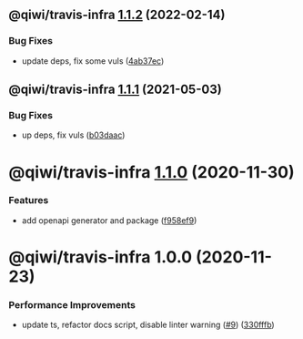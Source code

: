 ## @qiwi/travis-infra [1.1.2](https://github.com/qiwi/travis-toolkit/compare/@qiwi/travis-infra@1.1.1...@qiwi/travis-infra@1.1.2) (2022-02-14)


### Bug Fixes

* update deps, fix some vuls ([4ab37ec](https://github.com/qiwi/travis-toolkit/commit/4ab37ecc842809b4d75c65fdff70f07e2b491fb7))

## @qiwi/travis-infra [1.1.1](https://github.com/qiwi/travis-toolkit/compare/@qiwi/travis-infra@1.1.0...@qiwi/travis-infra@1.1.1) (2021-05-03)


### Bug Fixes

* up deps, fix vuls ([b03daac](https://github.com/qiwi/travis-toolkit/commit/b03daac9bc68346f4df069137c23055dd0286381))

# @qiwi/travis-infra [1.1.0](https://github.com/qiwi/travis-toolkit/compare/@qiwi/travis-infra@1.0.0...@qiwi/travis-infra@1.1.0) (2020-11-30)


### Features

* add openapi generator and package ([f958ef9](https://github.com/qiwi/travis-toolkit/commit/f958ef9fd0eb1002b4bd07f2b5c6dbfb04c492ae))

# @qiwi/travis-infra 1.0.0 (2020-11-23)


### Performance Improvements

* update ts, refactor docs script, disable linter warning ([#9](https://github.com/qiwi/travis-toolkit/issues/9)) ([330fffb](https://github.com/qiwi/travis-toolkit/commit/330fffbfb094579178ebe889e3e7bed3c78b7656))
